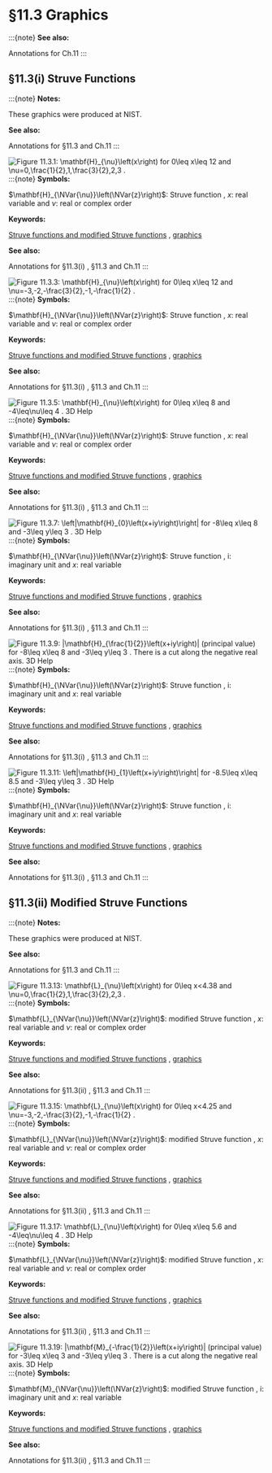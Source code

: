 # §11.3 Graphics

:::{note}
**See also:**

Annotations for Ch.11
:::


## §11.3(i) Struve Functions

:::{note}
**Notes:**

These graphics were produced at NIST.

**See also:**

Annotations for §11.3 and Ch.11
:::

<a id="i.fig1"></a>

![Figure 11.3.1: $\mathbf{H}_{\nu}\left(x\right)$ for $0\leq x\leq 12$ and $\nu=0,\frac{1}{2},1,\frac{3}{2},2,3$ .](../html/11/3/F1.png)
:::{note}
**Symbols:**

$\mathbf{H}_{\NVar{\nu}}\left(\NVar{z}\right)$: Struve function , $x$: real variable and $\nu$: real or complex order

**Keywords:**

[Struve functions and modified Struve functions](http://dlmf.nist.gov/search/search?q=Struve%20functions%20and%20modified%20Struve%20functions) , [graphics](http://dlmf.nist.gov/search/search?q=graphics)

**See also:**

Annotations for §11.3(i) , §11.3 and Ch.11
:::

<a id="i.fig2"></a>

![Figure 11.3.3: $\mathbf{H}_{\nu}\left(x\right)$ for $0\leq x\leq 12$ and $\nu=-3,-2,-\frac{3}{2},-1,-\frac{1}{2}$ .](../html/11/3/F3.png)
:::{note}
**Symbols:**

$\mathbf{H}_{\NVar{\nu}}\left(\NVar{z}\right)$: Struve function , $x$: real variable and $\nu$: real or complex order

**Keywords:**

[Struve functions and modified Struve functions](http://dlmf.nist.gov/search/search?q=Struve%20functions%20and%20modified%20Struve%20functions) , [graphics](http://dlmf.nist.gov/search/search?q=graphics)

**See also:**

Annotations for §11.3(i) , §11.3 and Ch.11
:::

<a id="i.fig3"></a>

![Figure 11.3.5: $\mathbf{H}_{\nu}\left(x\right)$ for $0\leq x\leq 8$ and $-4\leq\nu\leq 4$ . 3D Help](../html/11/3/F5.png)
:::{note}
**Symbols:**

$\mathbf{H}_{\NVar{\nu}}\left(\NVar{z}\right)$: Struve function , $x$: real variable and $\nu$: real or complex order

**Keywords:**

[Struve functions and modified Struve functions](http://dlmf.nist.gov/search/search?q=Struve%20functions%20and%20modified%20Struve%20functions) , [graphics](http://dlmf.nist.gov/search/search?q=graphics)

**See also:**

Annotations for §11.3(i) , §11.3 and Ch.11
:::

<a id="i.fig4"></a>

![Figure 11.3.7: $\left|\mathbf{H}_{0}\left(x+iy\right)\right|$ for $-8\leq x\leq 8$ and $-3\leq y\leq 3$ . 3D Help](../html/11/3/F7.png)
:::{note}
**Symbols:**

$\mathbf{H}_{\NVar{\nu}}\left(\NVar{z}\right)$: Struve function , $\mathrm{i}$: imaginary unit and $x$: real variable

**Keywords:**

[Struve functions and modified Struve functions](http://dlmf.nist.gov/search/search?q=Struve%20functions%20and%20modified%20Struve%20functions) , [graphics](http://dlmf.nist.gov/search/search?q=graphics)

**See also:**

Annotations for §11.3(i) , §11.3 and Ch.11
:::

<a id="i.fig5"></a>

![Figure 11.3.9: $|\mathbf{H}_{\frac{1}{2}}\left(x+iy\right)|$ (principal value) for $-8\leq x\leq 8$ and $-3\leq y\leq 3$ . There is a cut along the negative real axis. 3D Help](../html/11/3/F9.png)
:::{note}
**Symbols:**

$\mathbf{H}_{\NVar{\nu}}\left(\NVar{z}\right)$: Struve function , $\mathrm{i}$: imaginary unit and $x$: real variable

**Keywords:**

[Struve functions and modified Struve functions](http://dlmf.nist.gov/search/search?q=Struve%20functions%20and%20modified%20Struve%20functions) , [graphics](http://dlmf.nist.gov/search/search?q=graphics)

**See also:**

Annotations for §11.3(i) , §11.3 and Ch.11
:::

<a id="i.fig6"></a>

![Figure 11.3.11: $\left|\mathbf{H}_{1}\left(x+iy\right)\right|$ for $-8.5\leq x\leq 8.5$ and $-3\leq y\leq 3$ . 3D Help](../html/11/3/F11.png)
:::{note}
**Symbols:**

$\mathbf{H}_{\NVar{\nu}}\left(\NVar{z}\right)$: Struve function , $\mathrm{i}$: imaginary unit and $x$: real variable

**Keywords:**

[Struve functions and modified Struve functions](http://dlmf.nist.gov/search/search?q=Struve%20functions%20and%20modified%20Struve%20functions) , [graphics](http://dlmf.nist.gov/search/search?q=graphics)

**See also:**

Annotations for §11.3(i) , §11.3 and Ch.11
:::


## §11.3(ii) Modified Struve Functions

:::{note}
**Notes:**

These graphics were produced at NIST.

**See also:**

Annotations for §11.3 and Ch.11
:::

<a id="ii.fig1"></a>

![Figure 11.3.13: $\mathbf{L}_{\nu}\left(x\right)$ for $0\leq x<4.38$ and $\nu=0,\frac{1}{2},1,\frac{3}{2},2,3$ .](../html/11/3/F13.png)
:::{note}
**Symbols:**

$\mathbf{L}_{\NVar{\nu}}\left(\NVar{z}\right)$: modified Struve function , $x$: real variable and $\nu$: real or complex order

**Keywords:**

[Struve functions and modified Struve functions](http://dlmf.nist.gov/search/search?q=Struve%20functions%20and%20modified%20Struve%20functions) , [graphics](http://dlmf.nist.gov/search/search?q=graphics)

**See also:**

Annotations for §11.3(ii) , §11.3 and Ch.11
:::

<a id="ii.fig2"></a>

![Figure 11.3.15: $\mathbf{L}_{\nu}\left(x\right)$ for $0\leq x<4.25$ and $\nu=-3,-2,-\frac{3}{2},-1,-\frac{1}{2}$ .](../html/11/3/F15.png)
:::{note}
**Symbols:**

$\mathbf{L}_{\NVar{\nu}}\left(\NVar{z}\right)$: modified Struve function , $x$: real variable and $\nu$: real or complex order

**Keywords:**

[Struve functions and modified Struve functions](http://dlmf.nist.gov/search/search?q=Struve%20functions%20and%20modified%20Struve%20functions) , [graphics](http://dlmf.nist.gov/search/search?q=graphics)

**See also:**

Annotations for §11.3(ii) , §11.3 and Ch.11
:::

<a id="ii.fig3"></a>

![Figure 11.3.17: $\mathbf{L}_{\nu}\left(x\right)$ for $0\leq x\leq 5.6$ and $-4\leq\nu\leq 4$ . 3D Help](../html/11/3/F17.png)
:::{note}
**Symbols:**

$\mathbf{L}_{\NVar{\nu}}\left(\NVar{z}\right)$: modified Struve function , $x$: real variable and $\nu$: real or complex order

**Keywords:**

[Struve functions and modified Struve functions](http://dlmf.nist.gov/search/search?q=Struve%20functions%20and%20modified%20Struve%20functions) , [graphics](http://dlmf.nist.gov/search/search?q=graphics)

**See also:**

Annotations for §11.3(ii) , §11.3 and Ch.11
:::

<a id="ii.fig4"></a>

![Figure 11.3.19: $|\mathbf{M}_{-\frac{1}{2}}\left(x+iy\right)|$ (principal value) for $-3\leq x\leq 3$ and $-3\leq y\leq 3$ . There is a cut along the negative real axis. 3D Help](../html/11/3/F19.png)
:::{note}
**Symbols:**

$\mathbf{M}_{\NVar{\nu}}\left(\NVar{z}\right)$: modified Struve function , $\mathrm{i}$: imaginary unit and $x$: real variable

**Keywords:**

[Struve functions and modified Struve functions](http://dlmf.nist.gov/search/search?q=Struve%20functions%20and%20modified%20Struve%20functions) , [graphics](http://dlmf.nist.gov/search/search?q=graphics)

**See also:**

Annotations for §11.3(ii) , §11.3 and Ch.11
:::
